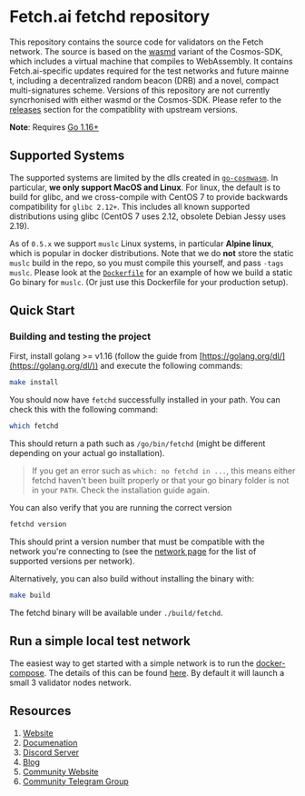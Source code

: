 # Fetch.ai fetchd repository

This repository contains the source code for validators on the Fetch network. The source is based on the [wasmd](https://github.com/CosmWasm/wasmd) variant of the Cosmos-SDK, which includes a virtual machine that compiles to WebAssembly. It contains Fetch.ai-specific updates required for the test networks and future mainne
t, including a decentralized random beacon (DRB) and a novel, compact multi-signatures scheme. Versions of this repository are not currently syncrhonised with either wasmd or the Cosmos-SDK. Please refer to the [releases](https://github.com/fetchai/fetchd/releases) section for the compatiblity with upstream versions.

**Note**: Requires [Go 1.16+](https://golang.org/dl/)

## Supported Systems

The supported systems are limited by the dlls created in [`go-cosmwasm`](https://github.com/CosmWasm/go-cosmwasm). In particular, **we only support MacOS and Linux**.
For linux, the default is to build for glibc, and we cross-compile with CentOS 7 to provide
backwards compatibility for `glibc 2.12+`. This includes all known supported distributions
using glibc (CentOS 7 uses 2.12, obsolete Debian Jessy uses 2.19).

As of `0.5.x` we support `muslc` Linux systems, in particular **Alpine linux**,
which is popular in docker distributions. Note that we do **not** store the
static `muslc` build in the repo, so you must compile this yourself, and pass `-tags muslc`.
Please look at the [`Dockerfile`](./Dockerfile) for an example of how we build a static Go
binary for `muslc`. (Or just use this Dockerfile for your production setup).

## Quick Start

### Building and testing the project

First, install golang >= v1.16 (follow the guide from [https://golang.org/dl/](https://golang.org/dl/)) and execute the following commands:

```bash
make install
```

You should now have `fetchd` successfully installed in your path. You can check this with the following command:

```bash
which fetchd
```

This should return a path such as `/go/bin/fetchd` (might be different depending on your actual go installation).

> If you get an error such as `which: no fetchd in ...`, this means either fetchd haven't been built properly or that your go binary folder is not in your `PATH`. Check the installation guide again.

You can also verify that you are running the correct version 

```bash
fetchd version
```

This should print a version number that must be compatible with the network you're connecting to (see the [network page](../networks/) for the list of supported versions per network).


Alternatively, you can also build without installing the binary with:

```bash
make build
```

The fetchd binary will be available under `./build/fetchd`.

## Run a simple local test network

The easiest way to get started with a simple network is to run the [docker-compose](https://docs.docker.com/compose/). The details of this can be found [here](https://github.com/fetchai/fetchd/blob/master/docker-compose.yml). By default it will launch a small 3 validator nodes network.

## Resources

1. [Website](https://fetch.ai/)
2. [Documenation](https://docs.fetch.ai/ledger_v2/)
3. [Discord Server](https://discord.gg/UDzpBFa)
4. [Blog](https://fetch.ai/blog)
5. [Community Website](https://community.fetch.ai/)
6. [Community Telegram Group](https://t.me/fetch_ai)
